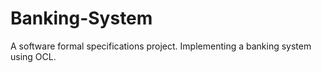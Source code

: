 # Banking-System
A software formal specifications project. Implementing a banking system using OCL.
